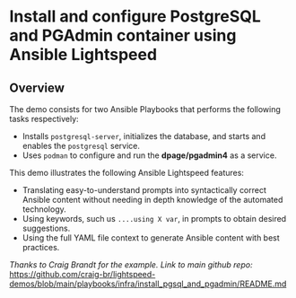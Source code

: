 # Install and configure PostgreSQL and PGAdmin container using Ansible Lightspeed

## Overview

The demo consists for two Ansible Playbooks that performs the following tasks respectively:

- Installs `postgresql-server`, initializes the database, and starts and enables the `postgresql` service.
- Uses `podman` to configure and run the **dpage/pgadmin4** as a service.

This demo illustrates the following Ansible Lightspeed features:

- Translating easy-to-understand prompts into syntactically correct Ansible content without needing in depth knowledge of the automated technology.
- Using keywords, such us `....using X var`, in prompts to obtain desired suggestions.
- Using the full YAML file context to generate Ansible content with best practices.

_Thanks to Craig Brandt for the example._
_Link to main github repo:_ https://github.com/craig-br/lightspeed-demos/blob/main/playbooks/infra/install_pgsql_and_pgadmin/README.md